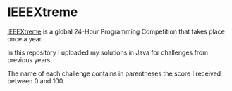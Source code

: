 # IEEEXtreme
[IEEEXtreme](https://ieeextreme.org/) is a global 24-Hour Programming Competition that takes place once a year.

In this repository I uploaded my solutions in Java for challenges from previous years.

The name of each challenge contains in parentheses the score I received between 0 and 100.
